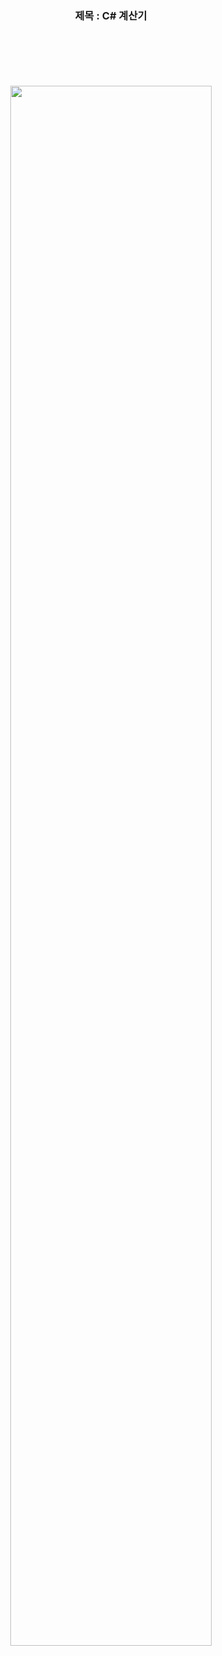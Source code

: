 <div align="center">
  <h3>제목 : C# 계산기</h3></br></br></br></br></br>

  <img width="80%" src="https://user-images.githubusercontent.com/103883791/164268732-90e36baf-508b-436d-94e2-849baa56e77e.png"/>
</div>
